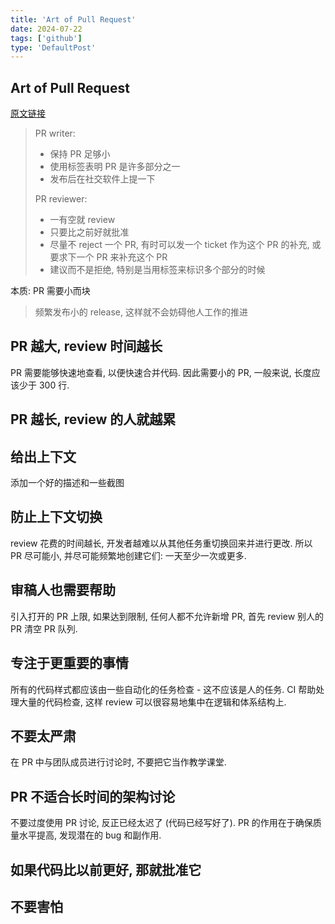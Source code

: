 ```yaml
---
title: 'Art of Pull Request'
date: 2024-07-22
tags: ['github']
type: 'DefaultPost'
---
```


## Art of Pull Request

[原文链接](https://drmingdrmer.github.io/culture/2019/12/20/pr.html)

> PR writer:
>
> * 保持 PR 足够小
> * 使用标签表明 PR 是许多部分之一
> * 发布后在社交软件上提一下
>
> PR reviewer:
>
> * 一有空就 review
> * 只要比之前好就批准
> * 尽量不 reject 一个 PR, 有时可以发一个 ticket 作为这个 PR 的补充, 或要求下一个 PR 来补充这个 PR
> * 建议而不是拒绝, 特别是当用标签来标识多个部分的时候

本质: PR 需要小而块

> 频繁发布小的 release, 这样就不会妨碍他人工作的推进

## PR 越大, review 时间越长

PR 需要能够快速地查看, 以便快速合并代码. 因此需要小的 PR, 一般来说, 长度应该少于 300 行.

## PR 越长, review 的人就越累

## 给出上下文

添加一个好的描述和一些截图

## 防止上下文切换

review 花费的时间越长, 开发者越难以从其他任务重切换回来并进行更改. 所以 PR 尽可能小, 并尽可能频繁地创建它们: 一天至少一次或更多.

## 审稿人也需要帮助

引入打开的 PR 上限, 如果达到限制, 任何人都不允许新增 PR, 首先 review 别人的 PR 清空 PR 队列.

## 专注于更重要的事情

所有的代码样式都应该由一些自动化的任务检查 - 这不应该是人的任务. CI 帮助处理大量的代码检查, 这样 review 可以很容易地集中在逻辑和体系结构上.

## 不要太严肃

在 PR 中与团队成员进行讨论时, 不要把它当作教学课堂.

## PR 不适合长时间的架构讨论

不要过度使用 PR 讨论, 反正已经太迟了 (代码已经写好了). PR 的作用在于确保质量水平提高, 发现潜在的 bug 和副作用.

## 如果代码比以前更好, 那就批准它

## 不要害怕
